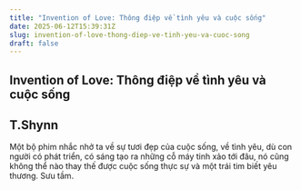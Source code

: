 ```yaml
---
title: "Invention of Love: Thông điệp về tình yêu và cuộc sống"
date: 2025-06-12T15:39:31Z
slug: invention-of-love-thong-diep-ve-tinh-yeu-va-cuoc-song
draft: false
---
```


## Invention of Love: Thông điệp về tình yêu và cuộc sống

## T.Shynn

Một bộ phim nhắc nhở ta về sự tươi đẹp của cuộc sống, về tình yêu, dù con người có phát triển, có sáng tạo ra những cỗ máy tinh xảo tới đâu, nó cũng không thể nào thay thế được cuộc sống thực sự và một trái tim biết yêu thương.
 Sưu tầm.